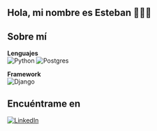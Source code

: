 ## Hola, mi nombre es Esteban 🙋🏽‍♂️
 
## Sobre mí

  **Lenguajes**
  <br>
  ![Python](https://img.shields.io/badge/Python%20-%233771A1.svg?style=for-the-badge&logo=python&logoColor=white)
  ![Postgres](https://img.shields.io/badge/postgres-%23316192.svg?style=for-the-badge&logo=postgresql&logoColor=white)
  <br>

  **Framework**
  <br>
  ![Django](https://img.shields.io/badge/Django%20-%233771A1.svg?style=for-the-badge&logo=django&logoColor=white")
  

## Encuéntrame en
[![LinkedIn](https://img.shields.io/badge/LinkedIn-Esteban_Villaseca-0077B5?style=for-the-badge&logo=linkedin&logoColor=white&labelColor=101010)](https://www.linkedin.com/in/estebvillaseca/)
